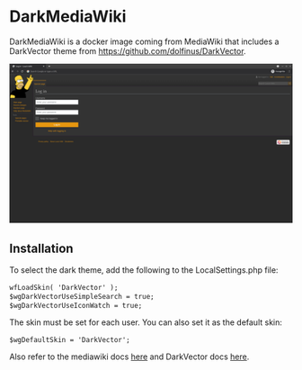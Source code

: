 # DarkMediaWiki
DarkMediaWiki is a docker image coming from MediaWiki that includes a DarkVector theme from https://github.com/dolfinus/DarkVector.

![shot](shot.png)

## Installation
To select the dark theme, add the following to the LocalSettings.php file:

    wfLoadSkin( 'DarkVector' );
    $wgDarkVectorUseSimpleSearch = true;
    $wgDarkVectorUseIconWatch = true;

The skin must be set for each user. You can also set it as the default skin:

    $wgDefaultSkin = 'DarkVector';

 Also refer to the mediawiki docs [here](https://www.mediawiki.org/wiki/Manual:Skin_configuration#:~:text=skins%20are%20analogous.-,Setting%20the%20default%20skin%20for%20a%20wiki,specified%20in%20the%20skin%20file.) and DarkVector docs [here](https://www.mediawiki.org/wiki/Skin:DarkVector).